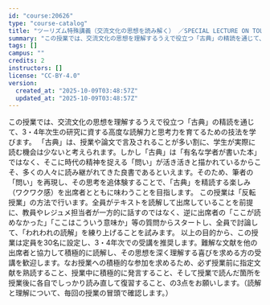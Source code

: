 ```yaml
---
id: "course:20626"
type: "course-catalog"
title: "ツーリズム特殊講義（交流文化の思想を読み解く） ／SPECIAL LECTURE ON TOURISM STUDIES"
summary: "この授業では、交流文化の思想を理解するうえで役立つ「古典」の精読を通じて、3・4年次生の研究に資する高度な読解力と思考力を育てるための技法を学びます。 「古典」は、授業や論文で言及されることが多い割に、学生が実際に読む機会は少ないと考えられ…"
tags: []
campus: ""
credits: 2
instructors: []
license: "CC-BY-4.0"
version:
  created_at: "2025-10-09T03:48:57Z"
  updated_at: "2025-10-09T03:48:57Z"
---
```

この授業では、交流文化の思想を理解するうえで役立つ「古典」の精読を通じて、3・4年次生の研究に資する高度な読解力と思考力を育てるための技法を学びます。 「古典」は、授業や論文で言及されることが多い割に、学生が実際に読む機会は少ないと考えられます。しかし「古典」は「有名な学者が書いた本」ではなく、そこに時代の精神を捉える「問い」が活き活きと描かれているからこそ、多くの人々に読み継がれてきた良書であるといえます。そのため、筆者の「問い」を再現し、その思考を追体験することで、「古典」を精読する楽しみ（ワクワク感）を出席者とともに味わうことを目指します。 この授業は「反転授業」の方法で行います。全員がテキストを読解して出席していることを前提に、教員やレジュメ担当者が一方的に話すのではなく、逆に出席者の「ここが読めなかった」「ここはこういう意味か」等の質問からスタートし、全員で討論して、「われわれの読解」を練り上げることを試みます。 以上の目的から、この授業は定員を30名に設定し、3・4年次での受講を推奨します。難解な文献を他の出席者と協力して積極的に読解し、その思想を深く理解する喜びを求める方の受講を歓迎します。なお授業への積極的な参加を求めるため、必ず授業前に指定文献を熟読すること、授業中に積極的に発言すること、そして授業で読んだ箇所を授業後に各自でしっかり読み直して復習すること、の3点をお願いします。（読解と理解について、毎回の授業の冒頭で確認します。）
